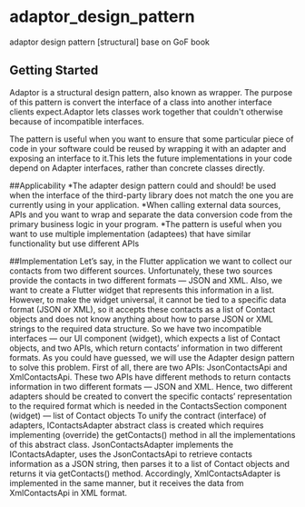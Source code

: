 # adaptor_design_pattern

adaptor design pattern [structural] base on GoF book

## Getting Started
Adaptor is a structural design pattern, also known as wrapper.
The purpose of this pattern is convert the interface of a class into another interface clients expect.Adaptor lets classes work together that couldn't otherwise because of incompatible interfaces.

The pattern is useful when you want to ensure that some particular piece of code in your software could be reused by wrapping it with an adapter and exposing an interface to it.This lets the future implementations in your code depend on Adapter interfaces, rather than concrete classes directly.

##Applicability
*The adapter design pattern could and should! be used when the interface of the third-party library does not match the one you are currently using in your application. 
*When calling external data sources, APIs and you want to wrap and separate the data conversion code from the primary business logic in your program.
*The pattern is useful when you want to use multiple implementation (adaptees) that have similar functionality but use different APIs

##Implementation
Let’s say, in the Flutter application we want to collect our 
contacts from two different sources. Unfortunately, these two 
sources provide the contacts in two different formats — JSON and
XML. Also, we want to create a Flutter widget that represents 
this information in a list. However, to make the widget 
universal, it cannot be tied to a specific data format (JSON or 
XML), so it accepts these contacts as a list of Contact objects 
and does not know anything about how to parse JSON or XML strings
to the required data structure. So we have two incompatible 
interfaces — our UI component (widget), which expects a list of 
Contact objects, and two APIs, which return contacts’ information
in two different formats. As you could have guessed, we will use 
the Adapter design pattern to solve this problem.
First of all, there are two APIs: JsonContactsApi and XmlContactsApi.
These two APIs have different methods to return contacts information in two different formats — JSON and XML.
Hence, two different adapters should be created to convert the specific contacts’ representation to the required format which is needed in the ContactsSection component (widget) — list of Contact objects
To unify the contract (interface) of adapters, IContactsAdapter abstract class is created which requires implementing (override) the getContacts() method in all the implementations of this abstract class.
JsonContactsAdapter implements the IContactsAdapter, uses the JsonContactsApi to retrieve contacts information as a JSON string, then parses it to a list of Contact objects and returns it via getContacts() method.
Accordingly, XmlContactsAdapter is implemented in the same manner, but it receives the data from XmlContactsApi in XML format.